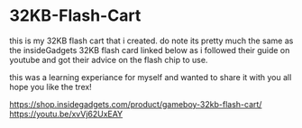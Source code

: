 # 32KB-Flash-Cart

this is my 32KB flash cart that i created. do note its pretty much the same as the insideGadgets 32KB flash card linked below as i followed their guide on youtube and got their advice on the flash chip to use.

this was a learning experiance for myself and wanted to share it with you all hope you like the trex!

https://shop.insidegadgets.com/product/gameboy-32kb-flash-cart/
https://youtu.be/xvVj62UxEAY
